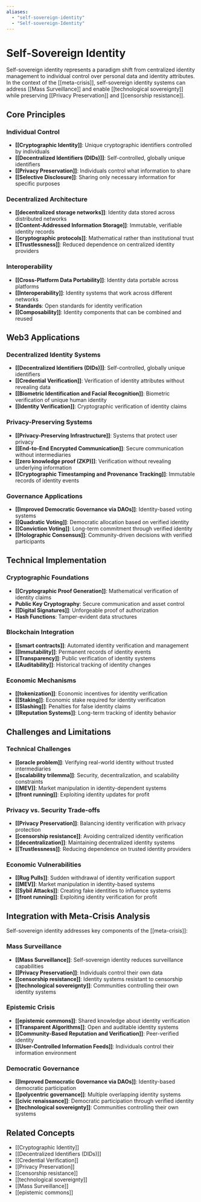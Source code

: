 ```yaml
---
aliases:
  - "self-sovereign-identity"
  - "Self-sovereign-Identity"
---
```


# Self-Sovereign Identity

Self-sovereign identity represents a paradigm shift from centralized identity management to individual control over personal data and identity attributes. In the context of the [[meta-crisis]], self-sovereign identity systems can address [[Mass Surveillance]] and enable [[technological sovereignty]] while preserving [[Privacy Preservation]] and [[censorship resistance]].

## Core Principles

### Individual Control
- **[[Cryptographic Identity]]**: Unique cryptographic identifiers controlled by individuals
- **[[Decentralized Identifiers (DIDs)]]**: Self-controlled, globally unique identifiers
- **[[Privacy Preservation]]**: Individuals control what information to share
- **[[Selective Disclosure]]**: Sharing only necessary information for specific purposes

### Decentralized Architecture
- **[[decentralized storage networks]]**: Identity data stored across distributed networks
- **[[Content-Addressed Information Storage]]**: Immutable, verifiable identity records
- **[[cryptographic protocols]]**: Mathematical rather than institutional trust
- **[[Trustlessness]]**: Reduced dependence on centralized identity providers

### Interoperability
- **[[Cross-Platform Data Portability]]**: Identity data portable across platforms
- **[[Interoperability]]**: Identity systems that work across different networks
- ****Standards****: Open standards for identity verification
- **[[Composability]]**: Identity components that can be combined and reused

## Web3 Applications

### Decentralized Identity Systems
- **[[Decentralized Identifiers (DIDs)]]**: Self-controlled, globally unique identifiers
- **[[Credential Verification]]**: Verification of identity attributes without revealing data
- **[[Biometric Identification and Facial Recognition]]**: Biometric verification of unique human identity
- **[[Identity Verification]]**: Cryptographic verification of identity claims

### Privacy-Preserving Systems
- **[[Privacy-Preserving Infrastructure]]**: Systems that protect user privacy
- **[[End-to-End Encrypted Communication]]**: Secure communication without intermediaries
- **[[zero knowledge proof (ZKP)]]**: Verification without revealing underlying information
- **[[Cryptographic Timestamping and Provenance Tracking]]**: Immutable records of identity events

### Governance Applications
- **[[Improved Democratic Governance via DAOs]]**: Identity-based voting systems
- **[[Quadratic Voting]]**: Democratic allocation based on verified identity
- **[[Conviction Voting]]**: Long-term commitment through verified identity
- **[[Holographic Consensus]]**: Community-driven decisions with verified participants

## Technical Implementation

### Cryptographic Foundations
- **[[Cryptographic Proof Generation]]**: Mathematical verification of identity claims
- ****Public Key Cryptography****: Secure communication and asset control
- **[[Digital Signatures]]**: Unforgeable proof of authorization
- ****Hash Functions****: Tamper-evident data structures

### Blockchain Integration
- **[[smart contracts]]**: Automated identity verification and management
- **[[Immutability]]**: Permanent records of identity events
- **[[Transparency]]**: Public verification of identity systems
- **[[Auditability]]**: Historical tracking of identity changes

### Economic Mechanisms
- **[[tokenization]]**: Economic incentives for identity verification
- **[[Staking]]**: Economic stake required for identity verification
- **[[Slashing]]**: Penalties for false identity claims
- **[[Reputation Systems]]**: Long-term tracking of identity behavior

## Challenges and Limitations

### Technical Challenges
- **[[oracle problem]]**: Verifying real-world identity without trusted intermediaries
- **[[scalability trilemma]]**: Security, decentralization, and scalability constraints
- **[[MEV]]**: Market manipulation in identity-dependent systems
- **[[front running]]**: Exploiting identity updates for profit

### Privacy vs. Security Trade-offs
- **[[Privacy Preservation]]**: Balancing identity verification with privacy protection
- **[[censorship resistance]]**: Avoiding centralized identity verification
- **[[decentralization]]**: Maintaining decentralized identity systems
- **[[Trustlessness]]**: Reducing dependence on trusted identity providers

### Economic Vulnerabilities
- **[[Rug Pulls]]**: Sudden withdrawal of identity verification support
- **[[MEV]]**: Market manipulation in identity-based systems
- **[[Sybil Attacks]]**: Creating fake identities to influence systems
- **[[front running]]**: Exploiting identity verification for profit

## Integration with Meta-Crisis Analysis

Self-sovereign identity addresses key components of the [[meta-crisis]]:

### Mass Surveillance
- **[[Mass Surveillance]]**: Self-sovereign identity reduces surveillance capabilities
- **[[Privacy Preservation]]**: Individuals control their own data
- **[[censorship resistance]]**: Identity systems resistant to censorship
- **[[technological sovereignty]]**: Communities controlling their own identity systems

### Epistemic Crisis
- **[[epistemic commons]]**: Shared knowledge about identity verification
- **[[Transparent Algorithms]]**: Open and auditable identity systems
- **[[Community-Based Reputation and Verification]]**: Peer-verified identity
- **[[User-Controlled Information Feeds]]**: Individuals control their information environment

### Democratic Governance
- **[[Improved Democratic Governance via DAOs]]**: Identity-based democratic participation
- **[[polycentric governance]]**: Multiple overlapping identity systems
- **[[civic renaissance]]**: Democratic participation through verified identity
- **[[technological sovereignty]]**: Communities controlling their own systems

## Related Concepts
- [[Cryptographic Identity]]
- [[Decentralized Identifiers (DIDs)]]
- [[Credential Verification]]
- [[Privacy Preservation]]
- [[censorship resistance]]
- [[technological sovereignty]]
- [[Mass Surveillance]]
- [[epistemic commons]]